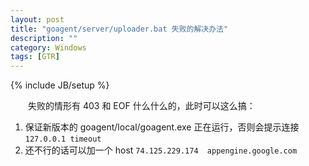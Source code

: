 ```yaml
---
layout: post
title: "goagent/server/uploader.bat 失败的解决办法"
description: ""
category: Windows
tags: [GTR]
---
```

{% include JB/setup %}

　　失败的情形有 403 和 EOF 什么什么的，此时可以这么搞：

1. 保证新版本的 goagent/local/goagent.exe 正在运行，否则会提示连接 `127.0.0.1 timeout`
2. 还不行的话可以加一个 host `74.125.229.174	appengine.google.com`

